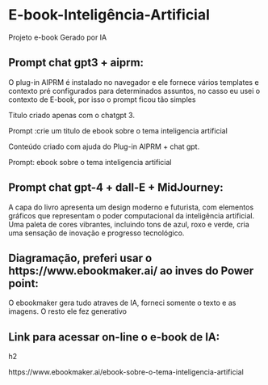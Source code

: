 # E-book-Inteligência-Artificial
Projeto e-book Gerado por IA

<h2>Prompt chat gpt3 + aiprm:</h2>
<p>O plug-in AIPRM é instalado no navegador e ele fornece vários templates e contexto pré configurados para determinados assuntos, no casso eu usei o contexto de E-book, por isso o prompt ficou tão simples</p>
<p>Titulo criado apenas com o chatgpt 3.</p> 
<p>Prompt :crie um titulo de ebook sobre o tema inteligencia artificial</p>
<p>Conteúdo criado com ajuda do Plug-in AIPRM + chat gpt.</p>
<p>Prompt: ebook sobre o tema inteligencia artificial</p>

<h2>Prompt chat gpt-4 + dall-E + MidJourney:</h2>
<p>A capa do livro apresenta um design moderno e futurista, com elementos gráficos que representam o poder computacional da inteligência artificial. Uma paleta de cores vibrantes, incluindo tons de azul, roxo e verde, cria uma sensação de inovação e progresso tecnológico.</p>

<h2>Diagramação, preferi usar o https://www.ebookmaker.ai/ ao inves do Power point: </h2>
<p>O ebookmaker gera tudo atraves de IA, forneci somente o texto e as imagens. O resto ele fez generativo</p>
<h2>Link para acessar on-line o e-book de IA:</h2>h2
<p>https://www.ebookmaker.ai/ebook-sobre-o-tema-inteligencia-artificial</p>
